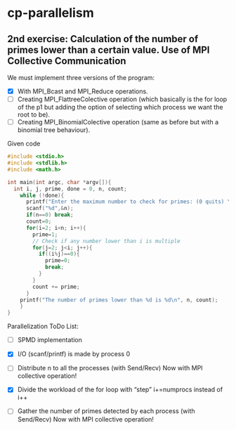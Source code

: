 # cp-parallelism

## 2nd exercise: Calculation of the number of primes lower than a certain value. Use of MPI Collective Communication

We must implement three versions of the program:
- [x] With MPI_Bcast and MPI_Reduce operations.
- [ ] Creating MPI_FlattreeColective operation (which basically is the for loop of the p1 but adding the option of selecting which process we want the root to be).
- [ ] Creating MPI_BinomialColective operation (same as before but with a binomial tree behaviour).

Given code
```c
#include <stdio.h>
#include <stdlib.h>
#include <math.h>

int main(int argc, char *argv[]){
  int i, j, prime, done = 0, n, count;
    while (!done){
      printf("Enter the maximum number to check for primes: (0 quits) \n");
      scanf("%d",&n);
      if(n==0) break;
      count=0;
      for(i=2; i<n; i++){
        prime=1;
        // Check if any number lower than i is multiple
        for(j=2; j<i; j++){
          if((i%j)==0){
            prime=0;
            break;
          }
        }
        count += prime;
      }
    printf("The number of primes lower than %d is %d\n", n, count);
    }
}
```
Parallelization ToDo List:

- [ ] SPMD implementation

- [x] I/O (scanf/printf) is made by process 0

- [ ] Distribute n to all the processes (with Send/Recv) Now with MPI collective operation!

- [x] Divide the workload of the for loop with “step” i+=numprocs instead of i++

- [ ] Gather the number of primes detected by each process (with Send/Recv) Now with MPI collective operation!
